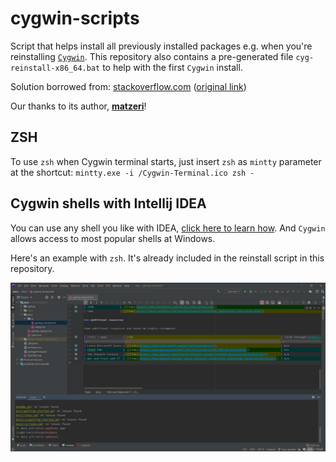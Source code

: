 # cygwin-scripts

Script that helps install all previously installed packages e.g. when you're
reinstalling [`Cygwin`](https://www.cygwin.com/). This repository also contains
a pre-generated file `cyg-reinstall-x86_64.bat` to help with the first `Cygwin`
install.

Solution borrowed from:
[stackoverflow.com](https://stackoverflow.com/a/46830336)
([original link](https://stackoverflow.com/questions/46829532/cygwin-save-package-selections-for-later-reinstall))

Our thanks to its author,
[**matzeri**](https://stackoverflow.com/users/5105383/matzeri)!

## ZSH

To use `zsh` when Cygwin terminal starts, just insert `zsh` as `mintty` parameter at the shortcut: `mintty.exe -i /Cygwin-Terminal.ico zsh -`

## Cygwin shells with Intellij IDEA

You can use any shell you like with IDEA,
[click here to learn how](https://www.jetbrains.com/help/idea/settings-tools-terminal.html).
And `Cygwin` allows access to most popular shells at Windows.

Here's an example with `zsh`. It's already included in the reinstall script in
this repository.

![idea-with-zsh.png](_pics/idea-with-zsh.png)
